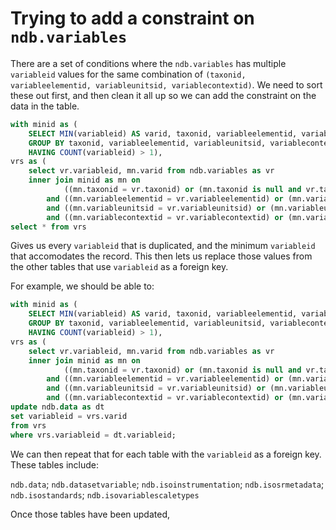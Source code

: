# Trying to add a constraint on `ndb.variables`

There are a set of conditions where the `ndb.variables` has multiple `variableid` values for the same combination of `(taxonid, variableelementid, variableunitsid, variablecontextid)`. We need to sort these out first, and then clean it all up so we can add the constraint on the data in the table.

```sql
with minid as (
	SELECT MIN(variableid) AS varid, taxonid, variableelementid, variableunitsid, variablecontextid FROM ndb.variables
	GROUP BY taxonid, variableelementid, variableunitsid, variablecontextid
	HAVING COUNT(variableid) > 1),
vrs as (
	select vr.variableid, mn.varid from ndb.variables as vr
	inner join minid as mn on 
		    ((mn.taxonid = vr.taxonid) or (mn.taxonid is null and vr.taxonid is null)) 
		and ((mn.variableelementid = vr.variableelementid) or (mn.variableelementid is null and vr.variableelementid is NULL))
		and ((mn.variableunitsid = vr.variableunitsid) or (mn.variableunitsid is null and vr.variableunitsid is NULL)) 
		and ((mn.variablecontextid = vr.variablecontextid) or (mn.variablecontextid is null AND vr.variablecontextid is NULL)))
select * from vrs
```

Gives us every `variableid` that is duplicated, and the minimum `variableid` that accomodates the record. This then lets us replace those values from the other tables that use `variableid` as a foreign key.

For example, we should be able to:

```sql
with minid as (
	SELECT MIN(variableid) AS varid, taxonid, variableelementid, variableunitsid, variablecontextid FROM ndb.variables
	GROUP BY taxonid, variableelementid, variableunitsid, variablecontextid
	HAVING COUNT(variableid) > 1),
vrs as (
	select vr.variableid, mn.varid from ndb.variables as vr
	inner join minid as mn on 
		    ((mn.taxonid = vr.taxonid) or (mn.taxonid is null and vr.taxonid is null)) 
		and ((mn.variableelementid = vr.variableelementid) or (mn.variableelementid is null and vr.variableelementid is NULL))
		and ((mn.variableunitsid = vr.variableunitsid) or (mn.variableunitsid is null and vr.variableunitsid is NULL)) 
		and ((mn.variablecontextid = vr.variablecontextid) or (mn.variablecontextid is null AND vr.variablecontextid is NULL)))
update ndb.data as dt
set variableid = vrs.varid
from vrs
where vrs.variableid = dt.variableid;
```

We can then repeat that for each table with the `variableid` as a foreign key. These tables include:

`ndb.data`; `ndb.datasetvariable`; `ndb.isoinstrumentation`; `ndb.isosrmetadata`; `ndb.isostandards`; `ndb.isovariablescaletypes`

Once those tables have been updated, 